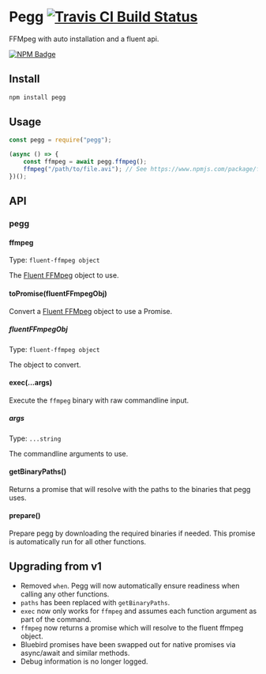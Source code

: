 # Pegg [![Travis CI Build Status](https://img.shields.io/travis/com/Richienb/pegg/master.svg?style=for-the-badge)](https://travis-ci.com/Richienb/pegg)

FFMpeg with auto installation and a fluent api.

[![NPM Badge](https://nodei.co/npm/pegg.png)](https://npmjs.com/package/pegg)

## Install

```sh
npm install pegg
```

## Usage

```js
const pegg = require("pegg");

(async () => {
    const ffmpeg = await pegg.ffmpeg();
    ffmpeg("/path/to/file.avi"); // See https://www.npmjs.com/package/fluent-ffmpeg
})();
```

## API

### pegg

#### ffmpeg

Type: `fluent-ffmpeg object`

The [Fluent FFMpeg](https://www.npmjs.com/package/fluent-ffmpeg) object to use.

#### toPromise(fluentFFmpegObj)

Convert a [Fluent FFMpeg](https://www.npmjs.com/package/fluent-ffmpeg) object to use a Promise.

##### fluentFFmpegObj

Type: `fluent-ffmpeg object`

The object to convert.

#### exec(...args)

Execute the `ffmpeg` binary with raw commandline input.

##### args

Type: `...string`

The commandline arguments to use.

#### getBinaryPaths()

Returns a promise that will resolve with the paths to the binaries that pegg uses.

#### prepare()

Prepare pegg by downloading the required binaries if needed. This promise is automatically run for all other functions.

## Upgrading from v1

- Removed `when`. Pegg will now automatically ensure readiness when calling any other functions.
- `paths` has been replaced with `getBinaryPaths`.
- `exec` now only works for `ffmpeg` and assumes each function argument as part of the command.
- `ffmpeg` now returns a promise which will resolve to the fluent ffmpeg object.
- Bluebird promises have been swapped out for native promises via async/await and similar methods.
- Debug information is no longer logged.
